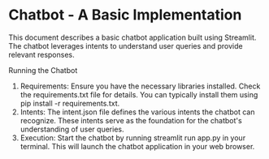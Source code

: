 # Chatbot - A Basic Implementation

This document describes a basic chatbot application built using Streamlit. The chatbot leverages intents to understand user queries and provide relevant responses.

Running the Chatbot

1)  Requirements: Ensure you have the necessary libraries installed. Check the requirements.txt file for details. You can typically install them using pip install -r requirements.txt.
2)  Intents: The intent.json file defines the various intents the chatbot can recognize. These intents serve as the foundation for the chatbot's understanding of user queries.
3)  Execution: Start the chatbot by running streamlit run app.py in your terminal. This will launch the chatbot application in your web browser.
